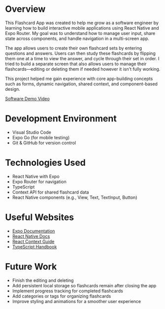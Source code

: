 # Overview

This Flashcard App was created to help me grow as a software engineer by learning how to build interactive mobile applications using React Native and Expo Router. My goal was to understand how to manage user input, share state across components, and handle navigation in a multi-screen app.

The app allows users to create their own flashcard sets by entering questions and answers. Users can then study these flashcards by flipping them one at a time to view the answer, and cycle through their set in order. I tried to build a separate screen that also allows users to manage their flashcards—editing or deleting them if needed however it isn't fully working.

This project helped me gain experience with core app-building concepts such as forms, dynamic navigation, shared context, and component-based design.

[Software Demo Video](https://share.icloud.com/photos/001VgEbA0B-vryb1ELwetW5-w)

# Development Environment

- Visual Studio Code
- Expo Go (for mobile testing)
- Git & GitHub for version control

# Technologies Used

- React Native with Expo
- Expo Router for navigation
- TypeScript
- Context API for shared flashcard data
- React Native components (e.g., View, Text, TextInput, Button)

# Useful Websites

* [Expo Documentation](https://docs.expo.dev/)
* [React Native Docs](https://reactnative.dev/)
* [React Context Guide](https://reactjs.org/docs/context.html)
* [TypeScript Handbook](https://www.typescriptlang.org/docs/)

# Future Work

* Finish the editing and deleting
* Add persistent local storage so flashcards remain after closing the app
* Implement progress tracking for completed flashcards
* Add categories or tags for organizing flashcards
* Improve styling and animations for a smoother user experience

